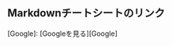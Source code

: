 ## Markdownチートシートのリンク  
[Google]:  <script src="https://gist.github.com/mignonstyle/083c9e1651d7734f84c99b8cf49d57fa.js"></script>  [Googleを見る][Google] 
